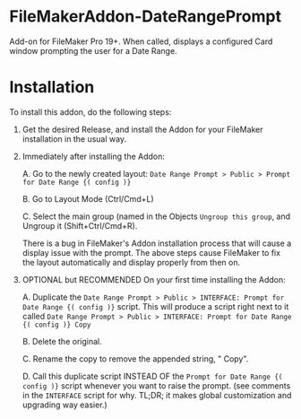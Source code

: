 # FileMakerAddon-DateRangePrompt
Add-on for FileMaker Pro 19+.  When called, displays a configured Card window prompting the user for a Date Range.

# Installation

  To install this addon, do the following steps:

  1. Get the desired Release, and install the Addon for your FileMaker installation in the usual way.

  2. Immediately after installing the Addon:
    
      A. Go to the newly created layout: `Date Range Prompt > Public > Prompt for Date Range {( config )}`
    
      B. Go to Layout Mode (Ctrl/Cmd+L)
    
      C. Select the main group (named in the Objects `Ungroup this group`, and Ungroup it (Shift+Ctrl/Cmd+R).

      There is a bug in FileMaker's Addon installation process that will cause a display issue with the prompt.
      The above steps cause FileMaker to fix the layout automatically and display properly from then on.

  3. OPTIONAL but RECOMMENDED On your first time installing the Addon:

      A. Duplicate the `Date Range Prompt > Public > INTERFACE: Prompt for Date Range {( config )}` script.
         This will produce a script right next to it called `Date Range Prompt > Public > INTERFACE: Prompt for Date Range {( config )} Copy`
    
      B. Delete the original.
    
      C. Rename the copy to remove the appended string, " Copy".
    
      D. Call this duplicate script INSTEAD OF the `Prompt for Date Range {( config )}` script whenever you want to raise the prompt.
         (see comments in the `INTERFACE` script for why.  TL;DR; it makes global customization and upgrading way easier.)
